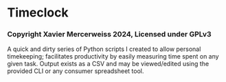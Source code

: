 # Timeclock
### __Copyright Xavier Mercerweiss 2024, Licensed under GPLv3__
A quick and dirty series of Python scripts I created to allow personal timekeeping; facilitates productivity by easily measuring time spent on any given task. Output exists as a CSV and may be viewed/edited using the provided CLI or any consumer spreadsheet tool.

